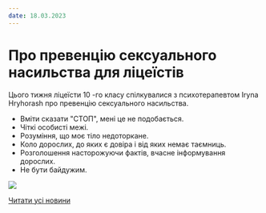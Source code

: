 ```yaml
---
date: 18.03.2023
---
```

# Про превенцію сексуального насильства для ліцеїстів

Цього тижня ліцеїсти 10 -го класу спілкувалися з психотерапевтом Iryna Hryhorash про превенцію сексуального насильства.

- Вміти сказати "СТОП", мені це не подобається.
- Чіткі особисті межі.
- Розуміння, що моє тіло недоторкане.
- Коло дорослих, до яких є довіра і від яких немає таємниць.
- Розголошення насторожуючи фактів, вчасне інформування дорослих.
- Не бути байдужим.

![](/images/blog/про-превенцію-сексуального-насильства-для-ліцеїстів/превентація-сн.png)

[Читати усі новини](/news)
